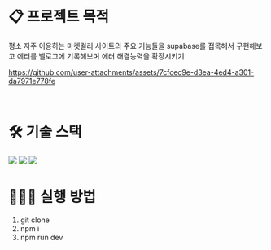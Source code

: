 
# 📋 프로젝트 목적 
평소 자주 이용하는 마켓컬리 사이트의 주요 기능들을 supabase를 접목해서 구현해보고 에러를 벨로그에 기록해보며 에러 해결능력을 확장시키기 



https://github.com/user-attachments/assets/7cfcec9e-d3ea-4ed4-a301-da7971e778fe





<br />

# 🛠️ 기술 스택

<img src="https://img.shields.io/badge/React-61DAFB?style=flat-square&logo=React&logoColor=white">
<img src="https://img.shields.io/badge/Supabase-1C1C1C?style=flat-square&logo=Supabase&logoColor=#3ED18F">
<img src="https://img.shields.io/badge/Sass-CC6699?style=flat-square&logo=Sass&logoColor=white">


<br />

# 👨🏻‍💻 실행 방법 
1. git clone
2. npm i
3. npm run dev



<br />



